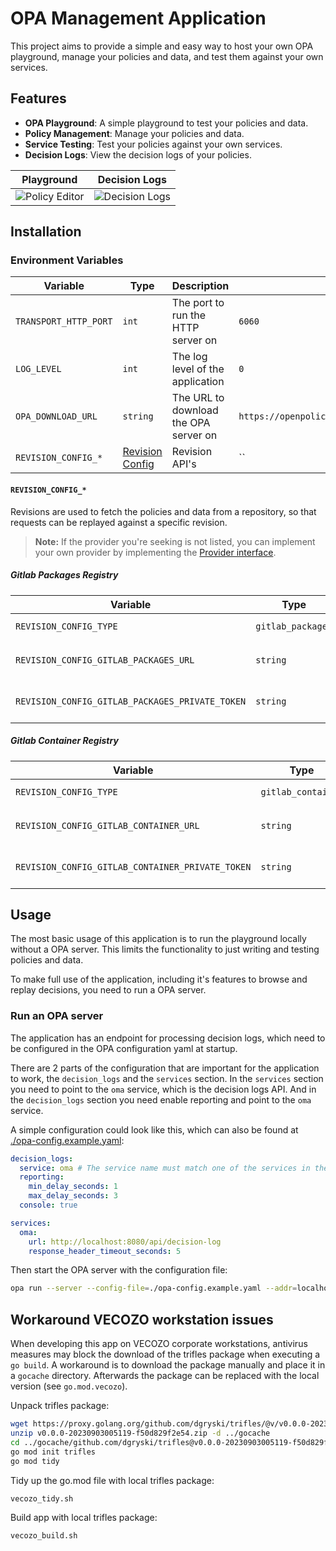 # OPA Management Application

This project aims to provide a simple and easy way to host your own OPA playground,
manage your policies and data, and test them against your own services.

## Features

- **OPA Playground**: A simple playground to test your policies and data.
- **Policy Management**: Manage your policies and data.
- **Service Testing**: Test your policies against your own services.
- **Decision Logs**: View the decision logs of your policies.

|                 Playground                 |                 Decision Logs                 |
| :----------------------------------------: | :-------------------------------------------: |
| ![Policy Editor](./assets/playground.jpeg) | ![Decision Logs](./assets/decision_logs.jpeg) |

## Installation

### Environment Variables

| Variable              | Type                                 | Description                           | Default                                                                 |
| --------------------- | ------------------------------------ | ------------------------------------- | ----------------------------------------------------------------------- |
| `TRANSPORT_HTTP_PORT` | `int`                                | The port to run the HTTP server on    | `6060`                                                                  |
| `LOG_LEVEL`           | `int`                                | The log level of the application      | `0`                                                                     |
| `OPA_DOWNLOAD_URL`    | `string`                             | The URL to download the OPA server on | `https://openpolicyagent.org/downloads/v0.64.1/opa_darwin_arm64_static` |
| `REVISION_CONFIG_*`   | [Revision Config](#revision_config_) | Revision API's                        | ``                                                                      |

#### `REVISION_CONFIG_*`

Revisions are used to fetch the policies and data from a repository, so that requests can be replayed against a specific revision.

> **Note:** If the provider you're seeking is not listed, you can implement your own provider by implementing the [Provider interface](./contract/repositories.go).

##### Gitlab Packages Registry

| Variable                                        | Type              | Description                          | Default                                           |
| ----------------------------------------------- | ----------------- | ------------------------------------ | ------------------------------------------------- |
| `REVISION_CONFIG_TYPE`                          | `gitlab_packages` | Set the type to `gitlab_packages`    | ``                                                |
| `REVISION_CONFIG_GITLAB_PACKAGES_URL`           | `string`          | The URL to the Gitlab Packages API   | `https://gitlab.com/api/v4/projects/xxx/packages` |
| `REVISION_CONFIG_GITLAB_PACKAGES_PRIVATE_TOKEN` | `string`          | The private token to use for the API | `glpat-xxxx-xxxx-xxxx-xxxx`                       |

##### Gitlab Container Registry

| Variable                                         | Type               | Description                              | Default                                           |
| ------------------------------------------------ | ------------------ | ---------------------------------------- | ------------------------------------------------- |
| `REVISION_CONFIG_TYPE`                           | `gitlab_container` | Set the type to `gitlab_container`       | ``                                                |
| `REVISION_CONFIG_GITLAB_CONTAINER_URL`           | `string`           | The URL to the Gitlab Container Registry | `https://gitlab.com/api/v4/projects/xxx/packages` |
| `REVISION_CONFIG_GITLAB_CONTAINER_PRIVATE_TOKEN` | `string`           | The private token to use for the API     | `glpat-xxxx-xxxx-xxxx-xxxx`                       |

## Usage

The most basic usage of this application is to run the playground locally without a OPA server.
This limits the functionality to just writing and testing policies and data.

To make full use of the application, including it's features to browse and replay decisions, you need to run a OPA server.

### Run an OPA server

The application has an endpoint for processing decision logs, which need to be configured in the OPA configuration yaml at startup.

There are 2 parts of the configuration that are important for the application to work, the `decision_logs` and the `services` section.
In the `services` section you need to point to the `oma` service, which is the decision logs API.
And in the `decision_logs` section you need enable reporting and point to the `oma` service.

A simple configuration could look like this, which can also be found at [./opa-config.example.yaml](./opa-config.example.yaml):

```yaml
decision_logs:
  service: oma # The service name must match one of the services in the services section.
  reporting:
    min_delay_seconds: 1
    max_delay_seconds: 3
  console: true

services:
  oma:
    url: http://localhost:8080/api/decision-log
    response_header_timeout_seconds: 5
```

Then start the OPA server with the configuration file:

```bash
opa run --server --config-file=./opa-config.example.yaml --addr=localhost:8181 --diagnostic-addr=localhost:8282
```

## Workaround VECOZO workstation issues

When developing this app on VECOZO corporate workstations, antivirus measures may block the download of the trifles package when executing a `go build`. A workaround is to download the package manually and place it in a `gocache` directory. Afterwards the package can be replaced with the local version (see `go.mod.vecozo`).

Unpack trifles package:

```bash
wget https://proxy.golang.org/github.com/dgryski/trifles/@v/v0.0.0-20230903005119-f50d829f2e54.zip
unzip v0.0.0-20230903005119-f50d829f2e54.zip -d ../gocache
cd ../gocache/github.com/dgryski/trifles@v0.0.0-20230903005119-f50d829f2e54
go mod init trifles
go mod tidy
```

Tidy up the go.mod file with local trifles package:

```bash
vecozo_tidy.sh
```

Build app with local trifles package:

```bash
vecozo_build.sh
```
